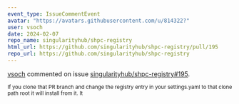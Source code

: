 ```yaml
---
event_type: IssueCommentEvent
avatar: "https://avatars.githubusercontent.com/u/814322?"
user: vsoch
date: 2024-02-07
repo_name: singularityhub/shpc-registry
html_url: https://github.com/singularityhub/shpc-registry/pull/195
repo_url: https://github.com/singularityhub/shpc-registry
---
```


<a href='https://github.com/vsoch' target='_blank'>vsoch</a> commented on issue <a href='https://github.com/singularityhub/shpc-registry/pull/195' target='_blank'>singularityhub/shpc-registry#195</a>.

<small>If you clone that PR branch and change the registry entry in your settings.yaml to that clone path root it will install from it. It